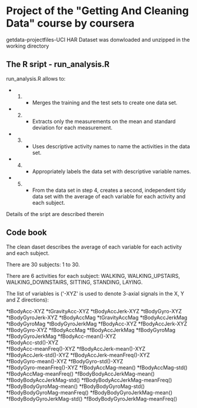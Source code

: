 # Project of the "Getting And Cleaning Data" course by coursera

getdata-projectfiles-UCI HAR Dataset was donwloaded and unzipped in the working directory

## The R sript - run_analysis.R

run_analysis.R allows to:
* 1) - Merges the training and the test sets to create one data set.
* 2) - Extracts only the measurements on the mean and standard deviation for each measurement. 
* 3) - Uses descriptive activity names to name the activities in the data set.
* 4) - Appropriately labels the data set with descriptive variable names. 
* 5) - From the data set in step 4, creates a second, independent tidy data set with the average of each variable for each activity and each subject.

Details of the sript are described therein

## Code book

The clean daset describes the average of each variable for each activity and each subject.

There are 30 subjects: 1 to 30.

There are 6 activities for each subject: WALKING, WALKING_UPSTAIRS, WALKING_DOWNSTAIRS, SITTING, STANDING, LAYING.

The list of variables is ('-XYZ' is used to denote 3-axial signals in the X, Y and Z directions):

*tBodyAcc-XYZ
*tGravityAcc-XYZ
*tBodyAccJerk-XYZ
*tBodyGyro-XYZ
*tBodyGyroJerk-XYZ
*tBodyAccMag
*tGravityAccMag
*tBodyAccJerkMag
*tBodyGyroMag
*tBodyGyroJerkMag
*fBodyAcc-XYZ
*fBodyAccJerk-XYZ
*fBodyGyro-XYZ
*fBodyAccMag
*fBodyAccJerkMag
*fBodyGyroMag
*fBodyGyroJerkMag
*fBodyAcc-mean()-XYZ               
*fBodyAcc-std()-XYZ               
*fBodyAcc-meanFreq()-XYZ 
*fBodyAccJerk-mean()-XYZ      
*fBodyAccJerk-std()-XYZ 
*fBodyAccJerk-meanFreq()-XYZ   
*fBodyGyro-mean()-XYZ
*fBodyGyro-std()-XYZ           
*fBodyGyro-meanFreq()-XYZ
*fBodyAccMag-mean()
*fBodyAccMag-std()
*fBodyAccMag-meanFreq()
*fBodyBodyAccJerkMag-mean()
*fBodyBodyAccJerkMag-std()
*fBodyBodyAccJerkMag-meanFreq()
*fBodyBodyGyroMag-mean()
*fBodyBodyGyroMag-std()
*fBodyBodyGyroMag-meanFreq()
*fBodyBodyGyroJerkMag-mean()
*fBodyBodyGyroJerkMag-std()
*fBodyBodyGyroJerkMag-meanFreq()